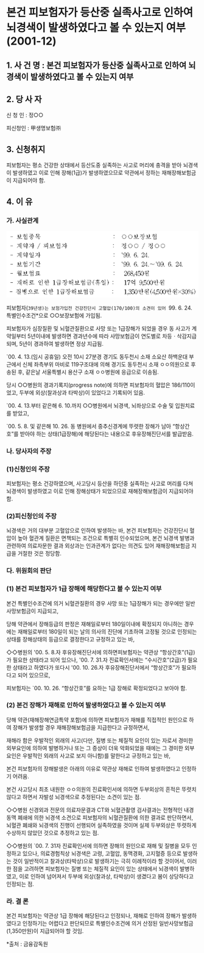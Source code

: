 # 본건 피보험자가 등산중 실족사고로 인하여 뇌경색이 발생하였다고 볼 수 있는지 여부(2001-12)

## 1. 사 건 명 : 본건 피보험자가 등산중 실족사고로 인하여 뇌경색이 발생하였다고 볼 수 있는지 여부

## 2. 당 사 자
   신 청 인 : 정○○

   피신청인 : 甲생명보험㈜

## 3. 신청취지
피보험자는 평소 건강한 상태에서 등산도중 실족하는 사고로 머리에 충격을 받아 뇌경색이 발생하였고 이로 인해 장해(1급)가 발생하였으므로 약관에서 정하는 재해장해보험금이 지급되어야 함.

## 4. 이  유

### 가. 사실관계

![alt image](https://raw.githubusercontent.com/aijinet/bodoc-claim-contents/master/contents/images/59_1.PNG)
<!--    
    - 보험종목                        :
    - 계약자 / 피보험자               :
    - 계약일자                        :
    - 보험기간                        : 
    - 월보험료                        :
    - 재해로 인한 1급장해보험금(휴일) :
    - 질병으로 인한 1급장해보험금      :
 ○○보장보험
 정○○ / 정○○
 `99. 6. 24.
 `99. 6. 24.～`09. 6. 24.
  268,450원
  17억 9,500만원
  1,350만원(4,500만원×30%)-->


 피보험자(`39년생)는 보험가입전 건강진단시 고혈압(170/100)의 소견이 있어 `99. 6. 24. 특별인수조건*으로 ○○보장보험에 가입됨.

피보험자가 심장질환 및 뇌혈관질환으로 사망 또는 1급장해가 되었을 경우 동 사고가 계약일부터 5년이내에 발생하면 경과년수에 따라 사망보험금이 연도별로 차등ㆍ삭감지급되며, 5년이 경과하여 발생하면 정상 지급됨.
     
`00. 4. 13.(임시 공휴일) 오전 10시 27분경 경기도 동두천시 소재 소요산 하백운대 부근에서 신체 좌측부위 마비로 119구조대에 의해 경기도 동두천시 소재 ㅇㅇ의원으로 후송된 후, 같은날 서울특별시 용산구 소재 ㅇㅇ병원에 응급으로 이송됨.

당시 ○○병원의 경과기록지(progress note)에 의하면 피보험자의 혈압은 186/110이었고, 두부에 외상(찰과상과 타박상)이 있었다고 기록되어 있음.

`00. 4. 13.부터 같은해 6. 10.까지 ○○병원에서 뇌경색, 뇌좌상으로 수술 및 입원치료를 받았고, 

`00. 5. 8. 및 같은해 10. 26. 동 병원에서 중추신경계에 뚜렷한 장해가 남아 “항상간호”를 받아야 하는 상태(1급장해)에 해당된다는 내용으로 후유장해진단서를 발급받음.

### 나. 당사자의 주장

### (1)신청인의 주장

피보험자는 평소 건강하였으며, 사고당시 등산을 하던중 실족하는 사고로 머리를 다쳐 뇌경색이 발생하였고 이로 인해 장해상태가 되었으므로 재해장해보험금이 지급되어야 함.
 
### (2)피신청인의 주장

뇌경색은 거의 대부분 고혈압으로 인하여 발생하는 바, 본건 피보험자는 건강진단시 혈압이 높아 혈관계 질환은 면책되는 조건으로 특별히 인수되었으며, 본건 뇌경색 발병과 관련하여 의료자문한 결과 외상과는 인과관계가 없다는 의견도 있어 재해장해보험금 지급을 거절한 것은 정당함.

### 다. 위원회의 판단

### (1) 본건 피보험자가 1급 장해에 해당한다고 볼 수 있는지 여부

본건 특별인수조건에 의거 뇌혈관질환의 경우 사망 또는 1급장해가 되는 경우에만 일반사망보험금이 지급되고, 
     
당해 약관에서 장해등급의 판정은 재해일로부터 180일이내에 확정되지 아니하는 경우에는 재해일로부터 180일이 되는 날의 의사의 진단에 기초하여 고정될 것으로 인정되는 상태를 장해상태의 등급으로 결정한다고 규정하고 있는 바,

◇◇병원의 '00. 5. 8.자 후유장해진단서에 의하면피보험자는 약관상 “항상간호”(1급)가 필요한 상태라고 되어 있으나, '00. 7. 31.자 진료확인서에는 “수시간호”(2급)가 필요한 상태라고 하였다가 또다시 '00. 10. 26.자 후유장해진단서에서 “항상간호”가 필요하다고 되어 있으므로, 

피보험자는 `00. 10. 26. “항상간호”를 요하는 1급 장해로 확정되었다고 보아야 함.

### (2) 본건 장해가 재해로 인하여 발생하였다고 볼 수 있는지 여부

당해 약관(재해장해연금특약 포함)에 의하면 피보험자가  재해를 직접적인 원인으로 하여 장해가 발생할 경우 재해장해보험금을 지급한다고 규정하면서, 
 
재해라 함은 우발적인 외래의 사고(다만, 질병 또는 체질적 요인이 있는 자로서 경미한 외부요인에 의하여 발병하거나 또는 그 증상이 더욱 악화되었을 때에는 그 경미한 외부요인은 우발적인 외래의 사고로 보지 아니함)를 말한다고 규정하고 있는 바,

본건 피보험자의 장해발생은 아래의 이유로 약관상 재해로 인하여 발생하였다고 인정하기 어려움.

본건 사고당시 최초 내원한 ㅇㅇ의원의 진료확인서에 의하면 두부외상의 흔적은 뚜렷치 않다고 하면서 자발성 뇌경색으로 추정된다는 소견이 있는 점. 

◇◇병원 신경외과 전문의 의료자문결과 CT와 뇌혈관촬영 검사결과는 전형적인 내경동맥 폐쇄에 의한 뇌경색 소견으로 피보험자의 뇌혈관질환에 의한 결과로 판단하면서, 뇌혈관 폐쇄와 뇌경색의 진행이 선행되어 실족하였을 것이며 실제 두부외상은 뚜렷하게 수상하지 않았던 것으로 추정하고 있는 점.

◇◇병원의 `00. 7. 31자 진료확인서에 의하면 장해의 원인으로 재해 및 질병을 모두 인정하고 있으나, 의료경험칙상 뇌경색은 고령, 고혈압, 동맥경화, 고지혈증 등으로 발생하는 것이 일반적이고 찰과상(타박상)으로 발생하기는 극히 이례적이라 할 것이어서, 이러한 점을 고려하면 피보험자는 질병 또는 체질적 요인이 있는 상태에서 뇌경색이 발병하였고, 이로 인하여 넘어져서 두부에 외상(찰과상, 타박상)이 생겼다고 봄이 상당하다고 인정되는 점.

### 라. 결  론

본건 피보험자는 약관상 1급 장해에 해당된다고 인정되나, 재해로 인하여 장해가 발생하였다고 인정하기는 어렵다고 판단되므로 특별인수조건에 의거 산정된 일반사망보험금(1,350만원)이 지급되어야 할 것임.

*출처 : 금융감독원